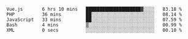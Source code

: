 <!--START_SECTION:waka-->

```text
Vue.js       6 hrs 10 mins   ████████████████████▓░░░░   83.18 %
PHP          36 mins         ██░░░░░░░░░░░░░░░░░░░░░░░   08.14 %
JavaScript   33 mins         ██░░░░░░░░░░░░░░░░░░░░░░░   07.59 %
Bash         4 mins          ▒░░░░░░░░░░░░░░░░░░░░░░░░   00.99 %
XML          0 secs          ░░░░░░░░░░░░░░░░░░░░░░░░░   00.10 %
```

<!--END_SECTION:waka-->
